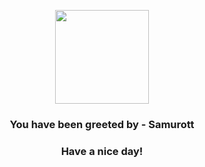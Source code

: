 <p align="center">
            <img src="https://raw.githubusercontent.com/PokeAPI/sprites/master/sprites/pokemon/503.png" width="150" height="150">
          </p>
          <h3 align="center">You have been greeted by - <b>Samurott</b></h3>
          <h3 align="center">Have a nice day!</h3>
        